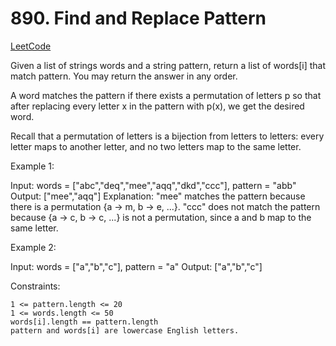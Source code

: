 # 890. Find and Replace Pattern

[LeetCode](https://leetcode.com/problems/find-and-replace-pattern/)

Given a list of strings words and a string pattern, return a list of words[i] that match pattern. You may return the answer in any order.

A word matches the pattern if there exists a permutation of letters p so that after replacing every letter x in the pattern with p(x), we get the desired word.

Recall that a permutation of letters is a bijection from letters to letters: every letter maps to another letter, and no two letters map to the same letter.



Example 1:

Input: words = ["abc","deq","mee","aqq","dkd","ccc"], pattern = "abb"
Output: ["mee","aqq"]
Explanation: "mee" matches the pattern because there is a permutation {a -> m, b -> e, ...}.
"ccc" does not match the pattern because {a -> c, b -> c, ...} is not a permutation, since a and b map to the same letter.

Example 2:

Input: words = ["a","b","c"], pattern = "a"
Output: ["a","b","c"]



Constraints:

    1 <= pattern.length <= 20
    1 <= words.length <= 50
    words[i].length == pattern.length
    pattern and words[i] are lowercase English letters.
